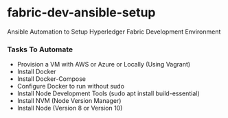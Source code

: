 # fabric-dev-ansible-setup

Ansible Automation to Setup Hyperledger Fabric Development Environment

### Tasks To Automate

- Provision a VM with AWS or Azure or Locally (Using Vagrant)
- Install Docker
- Install Docker-Compose
- Configure Docker to run without sudo
- Install Node Development Tools (sudo apt install build-essential)
- Install NVM (Node Version Manager)
- Install Node (Version 8 or Version 10)
